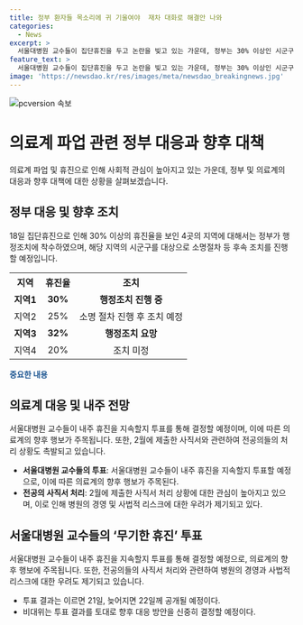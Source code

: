 ```yaml
---
title: 정부 환자들 목소리에 귀 기울여야  재차 대화로 해결안 나와
categories:
  - News
excerpt: >
  서울대병원 교수들이 집단휴진을 두고 논란을 빚고 있는 가운데, 정부는 30% 이상인 시군구에 대한 행정처분 절차를 착수했다. 의료계에 대한 총력적인 지원을 약속하며, 김국일 보건복지부 보건의료정책관은 진정한 대화를 통해 문제를 해결해야 한다고 강조했다. 또한, 서울대병원 교수들은 내주 휴진을 지속할지 투표할 예정이며, 다음 주에 결과가 공개될 예정이다. 지침없는 상황에서의 전공의의 사직서 처리 문제에 대해서도 정부는 논의 중이며, 이에 대한 해결 방안을 모색 중이다.
feature_text: >
  서울대병원 교수들이 집단휴진을 두고 논란을 빚고 있는 가운데, 정부는 30% 이상인 시군구에 대한 행정처분 절차를 착수했다. 의료계에 대한 총력적인 지원을 약속하며, 김국일 보건복지부 보건의료정책관은 진정한 대화를 통해 문제를 해결해야 한다고 강조했다. 또한, 서울대병원 교수들은 내주 휴진을 지속할지 투표할 예정이며, 다음 주에 결과가 공개될 예정이다. 지침없는 상황에서의 전공의의 사직서 처리 문제에 대해서도 정부는 논의 중이며, 이에 대한 해결 방안을 모색 중이다.
image: 'https://newsdao.kr/res/images/meta/newsdao_breakingnews.jpg'
---
```


<p><img src="https://newsdao.kr/res/images/meta/newsdao_breakingnews.jpg" alt="pcversion 속보" /></p>

<h1>의료계 파업 관련 정부 대응과 향후 대책</h1>

<p data-ke-size="size16">의료계 파업 및 휴진으로 인해 사회적 관심이 높아지고 있는 가운데, 정부 및 의료계의 대응과 향후 대책에 대한 상황을 살펴보겠습니다.</p>

<h2 data-ke-size="size26">정부 대응 및 향후 조치</h2>

<p data-ke-size="size16">18일 집단휴진으로 인해 30% 이상의 휴진율을 보인 4곳의 지역에 대해서는 정부가 행정조치에 착수하였으며, 해당 지역의 시군구를 대상으로 소명절차 등 후속 조치를 진행할 예정입니다.</p>

<table>
  <tr>
    <th>지역</th>
    <th>휴진율</th>
    <th>조치</th>
  </tr>
  <tr>
    <td style="text-align: center; height: 17px;"><b>지역1</b></td>
    <td style="text-align: center; height: 17px;"><b>30%</b></td>
    <td style="text-align: center; height: 17px;"><b>행정조치 진행 중</b></td>
  </tr>
  <tr>
    <td style="text-align: center; height: 17px;">지역2</td>
    <td style="text-align: center; height: 17px;">25%</td>
    <td style="text-align: center; height: 17px;">소명 절차 진행 후 조치 예정</td>
  </tr>
  <tr>
    <td style="text-align: center; height: 17px;"><b>지역3</b></td>
    <td style="text-align: center; height: 17px;"><b>32%</b></td>
    <td style="text-align: center; height: 17px;"><b>행정조치 요망</b></td>
  </tr>
  <tr>
    <td style="text-align: center; height: 17px;">지역4</td>
    <td style="text-align: center; height: 17px;">20%</td>
    <td style="text-align: center; height: 17px;">조치 미정</td>
  </tr>
</table>

<p><b><span style="color: #1a5490;">중요한 내용</span></b></p>

<h2 data-ke-size="size26">의료계 대응 및 내주 전망</h2>

<p data-ke-size="size16">서울대병원 교수들이 내주 휴진을 지속할지 투표를 통해 결정할 예정이며, 이에 따른 의료계의 향후 행보가 주목됩니다. 또한, 2월에 제출한 사직서와 관련하여 전공의들의 처리 상황도 촉발되고 있습니다.</p>

<ul>
  <li><b>서울대병원 교수들의 투표</b>: 서울대병원 교수들이 내주 휴진을 지속할지 투표할 예정으로, 이에 따른 의료계의 향후 행보가 주목된다.</li>
  <li><b>전공의 사직서 처리</b>: 2월에 제출한 사직서 처리 상황에 대한 관심이 높아지고 있으며, 이로 인해 병원의 경영 및 사법적 리스크에 대한 우려가 제기되고 있다.</li>
</ul>

<h2 data-ke-size="size26">서울대병원 교수들의 ‘무기한 휴진’ 투표</h2>

<p data-ke-size="size16">서울대병원 교수들이 내주 휴진을 지속할지 투표를 통해 결정할 예정으로, 의료계의 향후 행보에 주목됩니다. 또한, 전공의들의 사직서 처리와 관련하여 병원의 경영과 사법적 리스크에 대한 우려도 제기되고 있습니다.</p>

<ul>
  <li>투표 결과는 이르면 21일, 늦어지면 22일께 공개될 예정이다.</li>
  <li>비대위는 투표 결과를 토대로 향후 대응 방안을 신중히 결정할 예정이다.</li>
</ul>

<p data-ke-size="size16">&nbsp;</p>

